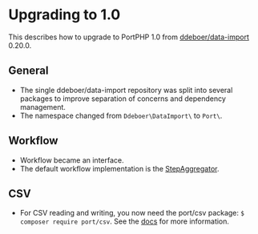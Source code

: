 Upgrading to 1.0
================

This describes how to upgrade to PortPHP 1.0 from 
[ddeboer/data-import](https://github.com/ddeboer/data-import) 0.20.0.

General
-------

* The single ddeboer/data-import repository was split into several packages to
  improve separation of concerns and dependency management.
* The namespace changed from `Ddeboer\DataImport\` to `Port\`.

Workflow
--------

* Workflow became an interface.
* The default workflow implementation is the [StepAggregator](stepaggregator.md).

CSV
---

* For CSV reading and writing, you now need the port/csv package: 
  `$ composer require port/csv`. See the [docs](https://portphp.readthedocs.io) 
  for more information.

